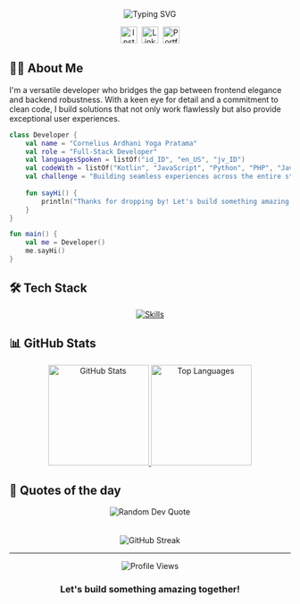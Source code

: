 <div align="center">
  <img src="https://readme-typing-svg.herokuapp.com?font=Inter&size=72&duration=3000&pause=1000&color=0366D6&center=true&vCenter=true&width=600&lines=Hello+there;I'm+Cornelius+Yoga;Full-Stack+Developer;" alt="Typing SVG" />
</div>

<p align="center">
  <a href="https://www.instagram.com/corneliusyoga" target="_blank"><img src="https://img.shields.io/badge/Instagram-%23E4405F.svg?&style=flat-square&logo=instagram&logoColor=white" height="30" alt="Instagram"></a>&nbsp;
  <a href="https://www.linkedin.com/in/cornelius-yoga-783b6a291" target="_blank"><img src="https://img.shields.io/badge/LinkedIn-%230077B5.svg?&style=flat-square&logo=linkedin&logoColor=white" height="30" alt="LinkedIn"></a>&nbsp;
  <a href="https://czy.digital" target="_blank"><img src="https://img.shields.io/badge/Portfolio-%23000000.svg?&style=flat-square&logo=react&logoColor=white" height="30" alt="Portfolio"></a>
</p>

## 👨‍💻 About Me

I'm a versatile developer who bridges the gap between frontend elegance and backend robustness. With a keen eye for detail and a commitment to clean code, I build solutions that not only work flawlessly but also provide exceptional user experiences.

```kotlin
class Developer {
    val name = "Cornelius Ardhani Yoga Pratama"
    val role = "Full-Stack Developer"
    val languagesSpoken = listOf("id_ID", "en_US", "jv_ID")
    val codeWith = listOf("Kotlin", "JavaScript", "Python", "PHP", "Java", "C++", "C", "R")
    val challenge = "Building seamless experiences across the entire stack"
    
    fun sayHi() {
        println("Thanks for dropping by! Let's build something amazing together.")
    }
}

fun main() {
    val me = Developer()
    me.sayHi()
}
```

## 🛠️ Tech Stack

<div align="center">
  <a href="#"><img src="https://skillicons.dev/icons?i=python,js,php,java,kotlin,cpp,c,r,laravel,bootstrap,tailwind,html,css,mysql,mongodb,sqlite,redis,gcp&perline=6" alt="Skills" /></a>
</div>

## 📊 GitHub Stats

<p align="center">
  <a href="https://github.com/CZY774">
    <img height="180em" src="https://github-readme-stats.vercel.app/api?username=CZY774&show_icons=true&count_private=true&theme=tokyonight&hide_border=true&bg_color=1f1f1f&text_color=ffffff&icon_color=58a6ff&title_color=58a6ff" alt="GitHub Stats"/>
    <img height="180em" src="https://github-readme-stats.vercel.app/api/top-langs/?username=CZY774&langs_count=8&count_private=true&layout=compact&theme=tokyonight&hide_border=true&bg_color=1f1f1f&text_color=ffffff&title_color=58a6ff" alt="Top Languages"/>
  </a>
</p>

## 🚀 Quotes of the day

<div align="center">
  <img src="https://quotes-github-readme.vercel.app/api?type=horizontal&theme=tokyonight" alt="Random Dev Quote" />
</div>

<br/>
<br/>

<div align="center">
  <img src="https://github-readme-streak-stats.herokuapp.com/?user=CZY774&theme=tokyonight&hide_border=true&background=1f1f1f&stroke=58a6ff&ring=58a6ff&fire=58a6ff&currStreakNum=ffffff&sideNums=ffffff&currStreakLabel=58a6ff&sideLabels=58a6ff&dates=ffffff" alt="GitHub Streak" />
</div>

---

<div align="center">
  <img src="https://komarev.com/ghpvc/?username=CZY774&style=flat-square&color=blue" alt="Profile Views" />
  <h3>Let's build something amazing together!</h3>
</div>
